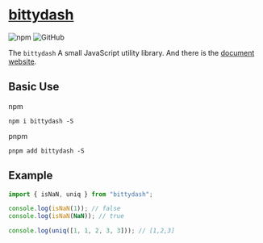 # [bittydash](https://github.com/Yukiniro/bittydash)

![npm](https://img.shields.io/npm/v/bittydash)
![GitHub](https://img.shields.io/github/license/yukiniro/bittydash)

The `bittydash` A small JavaScript utility library. And there is the [document website](https://bittydash.vercel.app/).

## Basic Use

npm

```shell
npm i bittydash -S
```

pnpm

```shell
pnpm add bittydash -S
```

## Example

```javascript
import { isNaN, uniq } from "bittydash";

console.log(isNaN(1)); // false
console.log(isNaN(NaN)); // true

console.log(uniq([1, 1, 2, 3, 3])); // [1,2,3]
```
